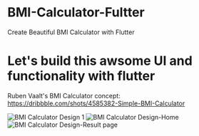 # BMI-Calculator-Fultter
Create Beautiful BMI Calculator with Flutter

# Let's build this awsome UI and functionality with flutter

Ruben Vaalt's BMI Calculator concept: https://dribbble.com/shots/4585382-Simple-BMI-Calculator


![BMI Calculator Design 1](https://user-images.githubusercontent.com/27633002/119823905-f3785c00-bf12-11eb-8359-3d83ad048611.png)
![BMI Calculator Design-Home](https://user-images.githubusercontent.com/27633002/119823974-09861c80-bf13-11eb-8323-fe34be35e296.png)
![BMI Calculator Design-Result page](https://user-images.githubusercontent.com/27633002/119823986-0be87680-bf13-11eb-9eb6-015ed2fe6b40.png)

